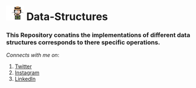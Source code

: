 <h1> <img src="https://github.com/P-solanki29/Data-Structures/blob/master/git.jpeg" width="48" height="40"> Data-Structures </h1>
<h3> This Repository conatins the implementations of different data structures corresponds to there specific operations. </h3>

_Connects with me on_:
1. [Twitter](https://twitter.com/P_solanki29 "Pawan Solanki")
1. [Instagram](https://www.instagram.com/p_solanki29/ "Pawan Solanki")
1. [LinkedIn](https://www.linkedin.com/in/pawan-solanki/ "Pawan Solanki")
